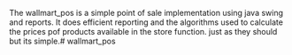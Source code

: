 The wallmart_pos is a simple point of sale implementation using java swing and reports. It does efficient reporting and the algorithms used to calculate the prices pof products available in the store function.
just as they should but its simple.# wallmart_pos
